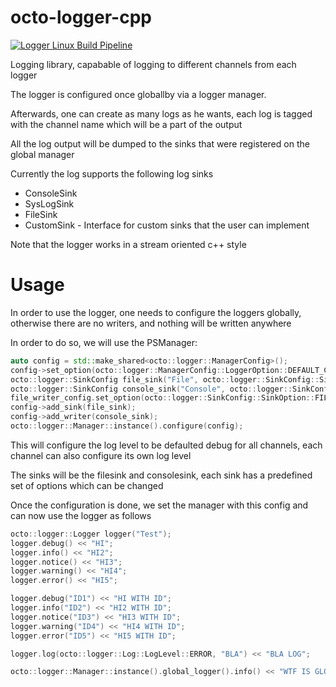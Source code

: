 octo-logger-cpp
==============

[![Logger Linux Build Pipeline](https://github.com/ofiriluz/octo-logger-cpp/actions/workflows/build.yml/badge.svg)](https://github.com/ofiriluz/octo-logger-cpp/actions/workflows/linux.yml)

Logging library, capabable of logging to different channels from each logger

The logger is configured once globallby via a logger manager.

Afterwards, one can create as many logs as he wants, each log is tagged with the channel name which will be a part of the output

All the log output will be dumped to the sinks that were registered on the global manager

Currently the log supports the following log sinks
- ConsoleSink
- SysLogSink
- FileSink
- CustomSink - Interface for custom sinks that the user can implement

Note that the logger works in a stream oriented c++ style

Usage
=====

In order to use the logger, one needs to configure the loggers globally, otherwise there are no writers, and nothing will be written anywhere

In order to do so, we will use the PSManager:

```cpp
auto config = std::make_shared<octo::logger::ManagerConfig>();
config->set_option(octo::logger::ManagerConfig::LoggerOption::DEFAULT_CHANNEL_LEVEL, static_cast<int>(octo::logger::Log::LogLevel::DEBUG));
octo::logger::SinkConfig file_sink("File", octo::logger::SinkConfig::SinkType::FILE_SINK);
octo::logger::SinkConfig console_sink("Console", octo::logger::SinkConfig::SinkType::CONSOLE_SINK);
file_writer_config.set_option(octo::logger::SinkConfig::SinkOption::FILE_LOG_FILES_PATH, "/tmp/test");
config->add_sink(file_sink);
config->add_writer(console_sink);
octo::logger::Manager::instance().configure(config);
```

This will configure the log level to be defaulted debug for all channels, each channel can also configure its own log level

The sinks will be the filesink and consolesink, each sink has a predefined set of options which can be changed

Once the configuration is done, we set the manager with this config and can now use the logger as follows

```cpp
octo::logger::Logger logger("Test");
logger.debug() << "HI";
logger.info() << "HI2";
logger.notice() << "HI3";
logger.warning() << "HI4";
logger.error() << "HI5";

logger.debug("ID1") << "HI WITH ID";
logger.info("ID2") << "HI2 WITH ID";
logger.notice("ID3") << "HI3 WITH ID";
logger.warning("ID4") << "HI4 WITH ID";
logger.error("ID5") << "HI5 WITH ID";

logger.log(octo::logger::Log::LogLevel::ERROR, "BLA") << "BLA LOG";

octo::logger::Manager::instance().global_logger().info() << "WTF IS GLOBAL";
```
